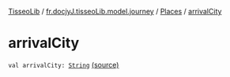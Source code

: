 [TisseoLib](../../index.md) / [fr.docjyJ.tisseoLib.model.journey](../index.md) / [Places](index.md) / [arrivalCity](./arrival-city.md)

# arrivalCity

`val arrivalCity: `[`String`](https://kotlinlang.org/api/latest/jvm/stdlib/kotlin/-string/index.html) [(source)](https://github.com/docjyj/tisseoLib/tree/master/src/main/kotlin/fr/docjyJ/tisseoLib/model/journey/Places.kt#L8)